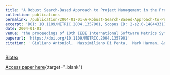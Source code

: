 ```yaml
---
title: "A Robust Search-Based Approach to Project Management in the Presence of Abandonment, Rework, Error and Uncertainty"
collection: publications
permalink: /publication/2004-01-01-A-Robust-Search-Based-Approach-to-Project-Management-in-the-Presence-of-Abandonment-Rework-Error-and-Uncertainty
excerpt: 'DOI: 10.1109/METRIC.2004.1357901, Scopus ID: 2-s2.0-14844331782, Cited by: 38'
date: 2004-01-01
venue: 'the proceedings of 10th IEEE International Software Metrics Symposium (METRICS 2004), 11-17 September 2004, Chicago, IL, USA'
paperurl: 'https://doi.org/10.1109/METRIC.2004.1357901'
citation: ' Giuliano Antoniol,  Massimiliano Di Penta,  Mark Harman, &quot;A Robust Search-Based Approach to Project Management in the Presence of Abandonment, Rework, Error and Uncertainty.&quot; the proceedings of 10th IEEE International Software Metrics Symposium (METRICS 2004), 11-17 September 2004, Chicago, IL, USA, 2004.'
---
```

[Bibtex](https://dblp.org/rec/bib/conf/metrics/AntoniolPH04)

[Access paper here](https://doi.org/10.1109/METRIC.2004.1357901){:target="_blank"}

